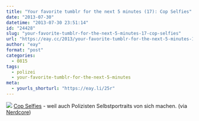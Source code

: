 ```yaml
---
title: "Your favorite tumblr for the next 5 minutes (17): Cop Selfies"
date: "2013-07-30"
datetime: "2013-07-30 23:51:14"
id: "24428"
slug: "your-favorite-tumblr-for-the-next-5-minutes-17-cop-selfies"
url: "https://eay.cc/2013/your-favorite-tumblr-for-the-next-5-minutes-17-cop-selfies/"
author: "eay"
format: "post"
categories:
  - 0815
tags:
  - polizei
  - your-favorite-tumblr-for-the-next-5-minutes
meta:
  - yourls_shorturl: "https://eay.li/25r"
---
```


![](https://eay.cc/uploads/2013/copselfies.jpg) [Cop Selfies](http://copselfies.tumblr.com/) - weil auch Polizisten Selbstportraits von sich machen. (via [Nerdcore](http://www.crackajack.de/2013/07/30/cop-selfies/))
